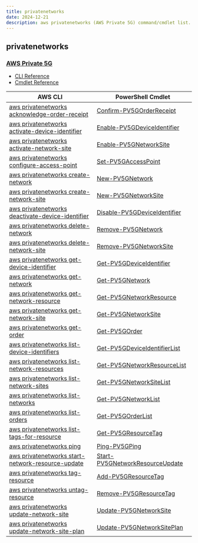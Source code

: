 ```yaml
---
title: privatenetworks
date: 2024-12-21
description: aws privatenetworks (AWS Private 5G) command/cmdlet list.
---
```


## privatenetworks

### [AWS Private 5G](https://aws.amazon.com/private5g/)

* [CLI Reference](https://awscli.amazonaws.com/v2/documentation/api/latest/reference/privatenetworks/index.html)
* [Cmdlet Reference](https://docs.aws.amazon.com/powershell/latest/reference/items/Private5G_cmdlets.html)

|AWS CLI|PowerShell Cmdlet|
|----|----|
|[aws privatenetworks acknowledge-order-receipt](https://awscli.amazonaws.com/v2/documentation/api/latest/reference/privatenetworks/acknowledge-order-receipt.html)|[Confirm-PV5GOrderReceipt](https://docs.aws.amazon.com/powershell/latest/reference/items/Confirm-PV5GOrderReceipt.html)|
|[aws privatenetworks activate-device-identifier](https://awscli.amazonaws.com/v2/documentation/api/latest/reference/privatenetworks/activate-device-identifier.html)|[Enable-PV5GDeviceIdentifier](https://docs.aws.amazon.com/powershell/latest/reference/items/Enable-PV5GDeviceIdentifier.html)|
|[aws privatenetworks activate-network-site](https://awscli.amazonaws.com/v2/documentation/api/latest/reference/privatenetworks/activate-network-site.html)|[Enable-PV5GNetworkSite](https://docs.aws.amazon.com/powershell/latest/reference/items/Enable-PV5GNetworkSite.html)|
|[aws privatenetworks configure-access-point](https://awscli.amazonaws.com/v2/documentation/api/latest/reference/privatenetworks/configure-access-point.html)|[Set-PV5GAccessPoint](https://docs.aws.amazon.com/powershell/latest/reference/items/Set-PV5GAccessPoint.html)|
|[aws privatenetworks create-network](https://awscli.amazonaws.com/v2/documentation/api/latest/reference/privatenetworks/create-network.html)|[New-PV5GNetwork](https://docs.aws.amazon.com/powershell/latest/reference/items/New-PV5GNetwork.html)|
|[aws privatenetworks create-network-site](https://awscli.amazonaws.com/v2/documentation/api/latest/reference/privatenetworks/create-network-site.html)|[New-PV5GNetworkSite](https://docs.aws.amazon.com/powershell/latest/reference/items/New-PV5GNetworkSite.html)|
|[aws privatenetworks deactivate-device-identifier](https://awscli.amazonaws.com/v2/documentation/api/latest/reference/privatenetworks/deactivate-device-identifier.html)|[Disable-PV5GDeviceIdentifier](https://docs.aws.amazon.com/powershell/latest/reference/items/Disable-PV5GDeviceIdentifier.html)|
|[aws privatenetworks delete-network](https://awscli.amazonaws.com/v2/documentation/api/latest/reference/privatenetworks/delete-network.html)|[Remove-PV5GNetwork](https://docs.aws.amazon.com/powershell/latest/reference/items/Remove-PV5GNetwork.html)|
|[aws privatenetworks delete-network-site](https://awscli.amazonaws.com/v2/documentation/api/latest/reference/privatenetworks/delete-network-site.html)|[Remove-PV5GNetworkSite](https://docs.aws.amazon.com/powershell/latest/reference/items/Remove-PV5GNetworkSite.html)|
|[aws privatenetworks get-device-identifier](https://awscli.amazonaws.com/v2/documentation/api/latest/reference/privatenetworks/get-device-identifier.html)|[Get-PV5GDeviceIdentifier](https://docs.aws.amazon.com/powershell/latest/reference/items/Get-PV5GDeviceIdentifier.html)|
|[aws privatenetworks get-network](https://awscli.amazonaws.com/v2/documentation/api/latest/reference/privatenetworks/get-network.html)|[Get-PV5GNetwork](https://docs.aws.amazon.com/powershell/latest/reference/items/Get-PV5GNetwork.html)|
|[aws privatenetworks get-network-resource](https://awscli.amazonaws.com/v2/documentation/api/latest/reference/privatenetworks/get-network-resource.html)|[Get-PV5GNetworkResource](https://docs.aws.amazon.com/powershell/latest/reference/items/Get-PV5GNetworkResource.html)|
|[aws privatenetworks get-network-site](https://awscli.amazonaws.com/v2/documentation/api/latest/reference/privatenetworks/get-network-site.html)|[Get-PV5GNetworkSite](https://docs.aws.amazon.com/powershell/latest/reference/items/Get-PV5GNetworkSite.html)|
|[aws privatenetworks get-order](https://awscli.amazonaws.com/v2/documentation/api/latest/reference/privatenetworks/get-order.html)|[Get-PV5GOrder](https://docs.aws.amazon.com/powershell/latest/reference/items/Get-PV5GOrder.html)|
|[aws privatenetworks list-device-identifiers](https://awscli.amazonaws.com/v2/documentation/api/latest/reference/privatenetworks/list-device-identifiers.html)|[Get-PV5GDeviceIdentifierList](https://docs.aws.amazon.com/powershell/latest/reference/items/Get-PV5GDeviceIdentifierList.html)|
|[aws privatenetworks list-network-resources](https://awscli.amazonaws.com/v2/documentation/api/latest/reference/privatenetworks/list-network-resources.html)|[Get-PV5GNetworkResourceList](https://docs.aws.amazon.com/powershell/latest/reference/items/Get-PV5GNetworkResourceList.html)|
|[aws privatenetworks list-network-sites](https://awscli.amazonaws.com/v2/documentation/api/latest/reference/privatenetworks/list-network-sites.html)|[Get-PV5GNetworkSiteList](https://docs.aws.amazon.com/powershell/latest/reference/items/Get-PV5GNetworkSiteList.html)|
|[aws privatenetworks list-networks](https://awscli.amazonaws.com/v2/documentation/api/latest/reference/privatenetworks/list-networks.html)|[Get-PV5GNetworkList](https://docs.aws.amazon.com/powershell/latest/reference/items/Get-PV5GNetworkList.html)|
|[aws privatenetworks list-orders](https://awscli.amazonaws.com/v2/documentation/api/latest/reference/privatenetworks/list-orders.html)|[Get-PV5GOrderList](https://docs.aws.amazon.com/powershell/latest/reference/items/Get-PV5GOrderList.html)|
|[aws privatenetworks list-tags-for-resource](https://awscli.amazonaws.com/v2/documentation/api/latest/reference/privatenetworks/list-tags-for-resource.html)|[Get-PV5GResourceTag](https://docs.aws.amazon.com/powershell/latest/reference/items/Get-PV5GResourceTag.html)|
|[aws privatenetworks ping](https://awscli.amazonaws.com/v2/documentation/api/latest/reference/privatenetworks/ping.html)|[Ping-PV5GPing](https://docs.aws.amazon.com/powershell/latest/reference/items/Ping-PV5GPing.html)|
|[aws privatenetworks start-network-resource-update](https://awscli.amazonaws.com/v2/documentation/api/latest/reference/privatenetworks/start-network-resource-update.html)|[Start-PV5GNetworkResourceUpdate](https://docs.aws.amazon.com/powershell/latest/reference/items/Start-PV5GNetworkResourceUpdate.html)|
|[aws privatenetworks tag-resource](https://awscli.amazonaws.com/v2/documentation/api/latest/reference/privatenetworks/tag-resource.html)|[Add-PV5GResourceTag](https://docs.aws.amazon.com/powershell/latest/reference/items/Add-PV5GResourceTag.html)|
|[aws privatenetworks untag-resource](https://awscli.amazonaws.com/v2/documentation/api/latest/reference/privatenetworks/untag-resource.html)|[Remove-PV5GResourceTag](https://docs.aws.amazon.com/powershell/latest/reference/items/Remove-PV5GResourceTag.html)|
|[aws privatenetworks update-network-site](https://awscli.amazonaws.com/v2/documentation/api/latest/reference/privatenetworks/update-network-site.html)|[Update-PV5GNetworkSite](https://docs.aws.amazon.com/powershell/latest/reference/items/Update-PV5GNetworkSite.html)|
|[aws privatenetworks update-network-site-plan](https://awscli.amazonaws.com/v2/documentation/api/latest/reference/privatenetworks/update-network-site-plan.html)|[Update-PV5GNetworkSitePlan](https://docs.aws.amazon.com/powershell/latest/reference/items/Update-PV5GNetworkSitePlan.html)|

